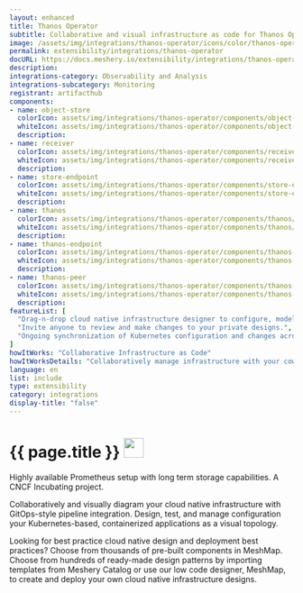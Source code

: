 ```yaml
---
layout: enhanced
title: Thanos Operator
subtitle: Collaborative and visual infrastructure as code for Thanos Operator
image: /assets/img/integrations/thanos-operator/icons/color/thanos-operator-color.svg
permalink: extensibility/integrations/thanos-operator
docURL: https://docs.meshery.io/extensibility/integrations/thanos-operator
description: 
integrations-category: Observability and Analysis
integrations-subcategory: Monitoring
registrant: artifacthub
components: 
- name: object-store
  colorIcon: assets/img/integrations/thanos-operator/components/object-store/icons/color/object-store-color.svg
  whiteIcon: assets/img/integrations/thanos-operator/components/object-store/icons/white/object-store-white.svg
  description: 
- name: receiver
  colorIcon: assets/img/integrations/thanos-operator/components/receiver/icons/color/receiver-color.svg
  whiteIcon: assets/img/integrations/thanos-operator/components/receiver/icons/white/receiver-white.svg
  description: 
- name: store-endpoint
  colorIcon: assets/img/integrations/thanos-operator/components/store-endpoint/icons/color/store-endpoint-color.svg
  whiteIcon: assets/img/integrations/thanos-operator/components/store-endpoint/icons/white/store-endpoint-white.svg
  description: 
- name: thanos
  colorIcon: assets/img/integrations/thanos-operator/components/thanos/icons/color/thanos-color.svg
  whiteIcon: assets/img/integrations/thanos-operator/components/thanos/icons/white/thanos-white.svg
  description: 
- name: thanos-endpoint
  colorIcon: assets/img/integrations/thanos-operator/components/thanos-endpoint/icons/color/thanos-endpoint-color.svg
  whiteIcon: assets/img/integrations/thanos-operator/components/thanos-endpoint/icons/white/thanos-endpoint-white.svg
  description: 
- name: thanos-peer
  colorIcon: assets/img/integrations/thanos-operator/components/thanos-peer/icons/color/thanos-peer-color.svg
  whiteIcon: assets/img/integrations/thanos-operator/components/thanos-peer/icons/white/thanos-peer-white.svg
  description: 
featureList: [
  "Drag-n-drop cloud native infrastructure designer to configure, model, and deploy your workloads.",
  "Invite anyone to review and make changes to your private designs.",
  "Ongoing synchronization of Kubernetes configuration and changes across any number of clusters."
]
howItWorks: "Collaborative Infrastructure as Code"
howItWorksDetails: "Collaboratively manage infrastructure with your coworkers synchronously sharing the same designs."
language: en
list: include
type: extensibility
category: integrations
display-title: "false"
---
```

<h1>{{ page.title }} <img src="{{ page.image }}" style="width: 35px; height: 35px;" /></h1>

<p>
Highly available Prometheus setup with long term storage capabilities. A CNCF Incubating project.
</p>
<p>
    Collaboratively and visually diagram your cloud native infrastructure with GitOps-style pipeline integration. Design, test, and manage configuration your Kubernetes-based, containerized applications as a visual topology.
</p>
<p>
    Looking for best practice cloud native design and deployment best practices? Choose from thousands of pre-built components in MeshMap. Choose from hundreds of ready-made design patterns by importing templates from Meshery Catalog or use our low code designer, MeshMap, to create and deploy your own cloud native infrastructure designs.
</p>
